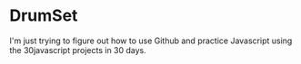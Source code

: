 # DrumSet
I'm just trying to figure out how to use Github and practice Javascript using the 30javascript projects in 30 days.
